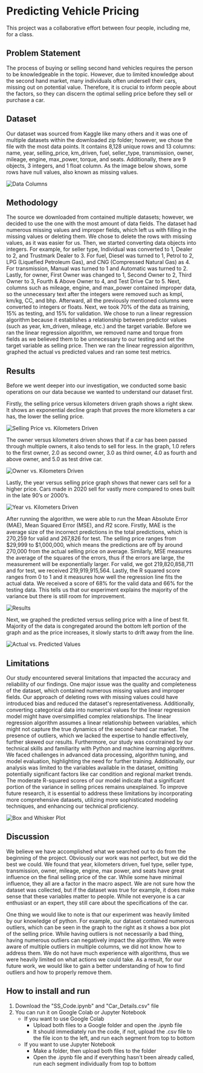 # Predicting Vehicle Pricing

This project was a collaborative effort between four people, including me, for a class.

## Problem Statement

The process of buying or selling second hand vehicles requires the person to be knowledgeable in the topic. However, due to limited knowledge about the second hand market, many individuals often undersell their cars, missing out on potential value. Therefore, it is crucial to inform people about the factors, so they can discern the optimal selling price before they sell or purchase a car.

## Dataset

Our dataset was sourced from Kaggle like many others and it was one of multiple datasets within the downloaded zip folder; however, we chose the file with the most data points. It contains 8,128 unique rows and 13 columns: name, year, selling_price, km_driven, fuel, seller_type, transmission, owner, mileage, engine, max_power, torque, and seats. Additionally, there are 9 objects, 3 integers, and 1 float column. As the image below shows, some rows have null values, also known as missing values.

![Data Columns](https://github.com/sauthh/predicting-vehicle-pricing/blob/20293977fc814973a71a17df42474f98cc467726/Figures/figure1.png)

## Methodology

The source we downloaded from contained multiple datasets; however, we decided to use the one with the most amount of data fields. The dataset had numerous missing values and improper fields, which left us with filling in the missing values or deleting them. We chose to delete the rows with missing values, as it was easier for us. Then, we started converting data objects into integers. For example, for seller type, Individual was converted to 1, Dealer to 2, and Trustmark Dealer to 3. For fuel, Diesel was turned to 1, Petrol to 2, LPG (Liquefied Petroleum Gas), and CNG (Compressed Natural Gas) as 4. For transmission, Manual was turned to 1 and Automatic was turned to 2. Lastly, for owner, First Owner was changed to 1, Second Owner to 2, Third Owner to 3, Fourth & Above Owner to 4, and Test Drive Car to 5. Next, columns such as mileage, engine, and max_power contained improper data, so the unnecessary text after the integers were removed such as kmpl, km/kg, CC, and bhp. Afterward, all the previously mentioned columns were converted to integers or floats. Next, we took 70% of the data as training, 15% as testing, and 15% for validation. We chose to run a linear regression algorithm because it establishes a relationship between predictor values (such as year, km_driven, mileage, etc.) and the target variable. Before we ran the linear regression algorithm, we removed name and torque from fields as we believed them to be unnecessary to our testing and set the target variable as selling price. Then we ran the linear regression algorithm, graphed the actual vs predicted values and ran some test metrics.

## Results

Before we went deeper into our investigation, we conducted some basic operations on our data because we wanted to understand our dataset first.

Firstly, the selling price versus kilometers driven graph shows a right skew. It shows an exponential decline graph that proves the more kilometers a car has, the lower the selling price.

![Selling Price vs. Kilometers Driven](https://github.com/sauthh/predicting-vehicle-pricing/blob/20293977fc814973a71a17df42474f98cc467726/Figures/figure2.png)

The owner versus kilometers driven shows that if a car has been passed through multiple owners, it also tends to sell for less. In the graph, 1.0 refers to the first owner, 2.0 as second owner, 3.0 as third owner, 4.0 as fourth and above owner, and 5.0 as test drive car.

![Owner vs. Kilometers Driven](https://github.com/sauthh/predicting-vehicle-pricing/blob/20293977fc814973a71a17df42474f98cc467726/Figures/figure3.png)

Lastly, the year versus selling price graph shows that newer cars sell for a higher price. Cars made in 2020 sell for vastly more compared to ones built in the late 90’s or 2000’s.

![Year vs. Kilometers Driven](https://github.com/sauthh/predicting-vehicle-pricing/blob/20293977fc814973a71a17df42474f98cc467726/Figures/figure4.png)

After running the algorithm, we were able to run the Mean Absolute Error (MAE), Mean Squared Error (MSE), and 𝑅2 score. Firstly, MAE is the average size of the incorrect predictions in the total predictions, which is 270,259 for valid and 267,826 for test. The selling price ranges from $29,999 to $1,000,000, which means the predictions are off by around 270,000 from the actual selling price on average. Similarly, MSE measures the average of the squares of the errors, thus if the errors are large, the measurement will be exponentially larger. For valid, we got 219,820,858,711 and for test, we received 219,919,915,564. Lastly, the R squared score ranges from 0 to 1 and it measures how well the regression line fits the actual data. We received a score of 68% for the valid data and 66% for the testing data. This tells us that our experiment explains the majority of the variance but there is still room for improvement.

![Results](https://github.com/sauthh/predicting-vehicle-pricing/blob/a3ec09f2a1cdb43c8ba78eaf1a72ba7f13c0b104/Figures/figure5.png)

Next, we graphed the predicted versus selling price with a line of best fit. Majority of the data is congregated around the bottom left portion of the graph and as the price increases, it slowly starts to drift away from the line.

![Actual vs. Predicted Values](https://github.com/sauthh/predicting-vehicle-pricing/blob/20293977fc814973a71a17df42474f98cc467726/Figures/figure6.png)

## Limitations

Our study encountered several limitations that impacted the accuracy and reliability of our findings. One major issue was the quality and completeness of the dataset, which contained numerous missing values and improper fields. Our approach of deleting rows with missing values could have introduced bias and reduced the dataset's representativeness. Additionally, converting categorical data into numerical values for the linear regression model might have oversimplified complex relationships. The linear regression algorithm assumes a linear relationship between variables, which might not capture the true dynamics of the second-hand car market. The presence of outliers, which we lacked the expertise to handle effectively, further skewed our results. Furthermore, our study was constrained by our technical skills and familiarity with Python and machine learning algorithms. We faced challenges in advanced data processing, algorithm tuning, and model evaluation, highlighting the need for further training. Additionally, our analysis was limited to the variables available in the dataset, omitting potentially significant factors like car condition and regional market trends. The moderate R-squared scores of our model indicate that a significant portion of the variance in selling prices remains unexplained. To improve future research, it is essential to address these limitations by incorporating more comprehensive datasets, utilizing more sophisticated modeling techniques, and enhancing our technical proficiency.

![Box and Whisker Plot](https://github.com/sauthh/predicting-vehicle-pricing/blob/48e4c63e148d3c6bc852f95dd4333f056723ffe4/Figures/figure7.png)

## Discussion

We believe we have accomplished what we searched out to do from the beginning of the project. Obviously our work was not perfect, but we did the best we could. We found that year, kilometers driven, fuel type, seller type, transmission, owner, mileage, engine, max power, and seats have great influence on the final selling price of the car. While some have minimal influence, they all are a factor in the macro aspect. We are not sure how the dataset was collected, but if the dataset was true for example, it does make sense that these variables matter to people. While not everyone is a car enthusiast or an expert, they still care about the specifications of the car.

One thing we would like to note is that our experiment was heavily limited by our knowledge of python. For example, our dataset contained numerous outliers, which can be seen in the graph to the right as it shows a box plot of the selling price. While having outliers is not necessarily a bad thing, having numerous outliers can negatively impact the algorithm. We were aware of multiple outliers in multiple columns, we did not know how to address them. We do not have much experience with algorithms, thus we were heavily limited on what actions we could take. As a result, for our future work, we would like to gain a better understanding of how to find outliers and how to properly remove them.

## How to install and run 
1. Download the "SS_Code.ipynb" and "Car_Details.csv" file
2. You can run it on Google Colab or Jupyter Notebook
    * If you want to use Google Colab
        * Upload both files to a Google folder and open the .ipynb file
        * It should immediately run the code, if not, upload the .csv file to the file icon to the left, and run each segment from top to bottom
    * If you want to use Jupyter Notebook
        * Make a folder, then upload both files to the folder
        * Open the .ipynb file and if everything hasn't been already called, run each segment individually from top to bottom
